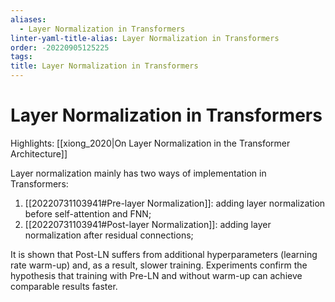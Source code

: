 ```yaml
---
aliases:
  - Layer Normalization in Transformers
linter-yaml-title-alias: Layer Normalization in Transformers
order: -20220905125225
tags: 
title: Layer Normalization in Transformers
---
```


# Layer Normalization in Transformers

Highlights: [[xiong_2020|On Layer Normalization in the Transformer Architecture]]

Layer normalization mainly has two ways of implementation in Transformers:
1. [[20220731103941#Pre-layer Normalization]]: adding layer normalization before self-attention and FNN;
2. [[20220731103941#Post-layer Normalization]]: adding layer normalization after residual connections;

It is shown that Post-LN suffers from additional hyperparameters (learning rate warm-up) and, as a result, slower training. Experiments confirm the hypothesis that training with Pre-LN and without warm-up can achieve comparable results faster.